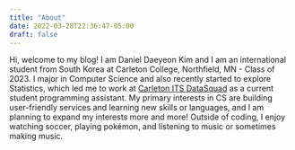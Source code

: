 ```yaml
---
title: "About"
date: 2022-03-28T22:36:47-05:00
draft: false
---
```


Hi, welcome to my blog! I am Daniel Daeyeon Kim and I am an international student from South Korea at Carleton College, Northfield, MN - Class of 2023.
I major in Computer Science and also recently started to explore Statistics, which led me to work at [Carleton ITS DataSquad](https://carletondatasquad.bitbucket.io/) as a current student programming assistant.
My primary interests in CS are building user-friendly services and learning new skills or languages, and I am planning to expand my interests more and more!
Outside of coding, I enjoy watching soccer, playing pokémon, and listening to music or sometimes making music.